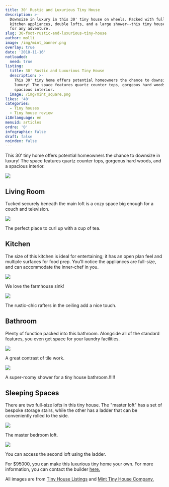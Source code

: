 ```yaml
---
title: 30' Rustic and Luxurious Tiny House
description: >-
  Downsize in luxury in this 30' tiny house on wheels. Packed with full-size
  kitchen appliances, double lofts, and a large shower--this tiny house is ready
  for any adventure.
slug: 30-foot-rustic-and-luxurious-tiny-house
author: molli
image: /img/mint_banner.png
overlay: true
date: '2018-11-16'
notloaded:
  need: true
listing:
  title: 30' Rustic and Luxurious Tiny House
  description: >-
    This 30' tiny home offers potential homeowners the chance to downsize in
    luxury! The space features quartz counter tops, gorgeous hard woods, and a
    spacious interior. 
  image: /img/mint_square.png
likes: '40'
categories:
  - Tiny houses
  - Tiny house review
i18nlanguage: en
menuid: articles
ordre: '0'
infographic: false
draft: false
noindex: false
---
```

This 30' tiny home offers potential homeowners the chance to downsize in luxury! The space features quartz counter tops, gorgeous hard woods, and a spacious interior. 

![](/img/mint1.png)

## Living Room

Tucked securely beneath the main loft is a cozy space big enough for a couch and television.

![](/img/mint2.jpeg)

<span class="figcaption">The perfect place to curl up with a cup of tea.</span>

## Kitchen

The size of this kitchen is ideal for entertaining; it has an open plan feel and multiple surfaces for food prep. You'll notice the appliances are full-size, and can accommodate the inner-chef in you. 

![](/img/mint4.jpeg)

<span class="figcaption">We love the farmhouse sink!</span>

![](/img/mint3.jpeg)

<span class="figcaption">The rustic-chic rafters in the ceiling add a nice touch.</span>

## Bathroom

Plenty of function packed into this bathroom. Alongside all of the standard features, you even get space for your laundry facilities. 

![](/img/mint6.jpeg)

<span class="figcaption">A great contrast of tile work.</span>

![](/img/mint7.jpeg)

<span class="figcaption">A super-roomy shower for a tiny house bathroom.!!!!!</span>

## Sleeping Spaces

There are two full-size lofts in this tiny house. The "master loft" has a set of bespoke storage stairs, while the other has a ladder that can be conveniently rolled to the side. 

![](/img/mint8.jpeg)

<span class="figcaption">The master bedroom loft.</span>

![](/img/mint9.jpeg)

<span class="figcaption">You can access the second loft using the ladder.</span>

For $95000, you can make this luxurious tiny home your own. For more information, you can contact the builder [here.](https://www.minttinyhomes.com/contact-tiny-living)

All images are from [Tiny House Listings](https://tinyhouselistings.com) and [Mint Tiny House Company.](https://www.minttinyhomes.com/)
